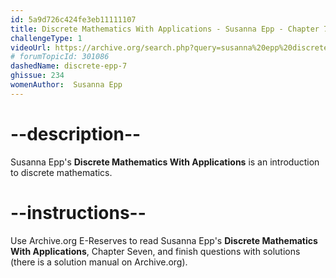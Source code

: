 ```yaml
---
id: 5a9d726c424fe3eb11111107
title: Discrete Mathematics With Applications - Susanna Epp - Chapter 7
challengeType: 1
videoUrl: https://archive.org/search.php?query=susanna%20epp%20discrete%20mathematics
# forumTopicId: 301086
dashedName: discrete-epp-7
ghissue: 234
womenAuthor:  Susanna Epp
---
```


# --description--

Susanna Epp's __Discrete Mathematics With Applications__ is an introduction to discrete mathematics.

# --instructions--

Use Archive.org E-Reserves to read Susanna Epp's __Discrete Mathematics With Applications__, Chapter Seven, and finish questions with solutions (there is a solution manual on Archive.org). 